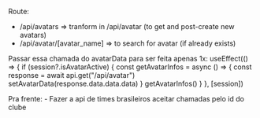 Route:
- /api/avatars => tranform in /api/avatar (to get and post-create new avatars)
- /api/avatar/[avatar_name] => to search for avatar (if already exists)

Passar essa chamada do avatarData para ser feita apenas 1x:
  useEffect(() => {
    if (session?.isAvatarActive) {
      const getAvatarInfos = async () => {
        const response = await api.get("/api/avatar")
        setAvatarData(response.data.data.data)
      }
      getAvatarInfos()
    }
  }, [session])



  Pra frente:
    - Fazer a api de times brasileiros aceitar chamadas pelo id do clube